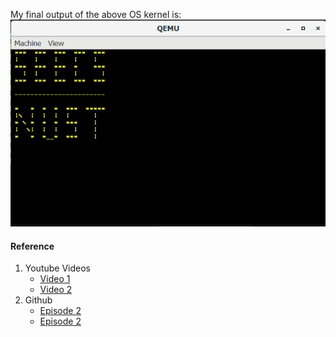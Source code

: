  My final output of the above OS kernel is:
![img 1](/Cao_Assign/images/final.png)

#### Reference
1. Youtube Videos
    - [Video 1](https://www.youtube.com/watch?v=FkrpUaGThTQ)
    - [Video 2](https://www.youtube.com/watch?v=wz9CZBeXR6U)
2. Github
    - [Episode 2](https://github.com/davidcallanan/os-series/tree/ep1)
    - [Episode 2](https://github.com/davidcallanan/os-series/tree/ep2)
